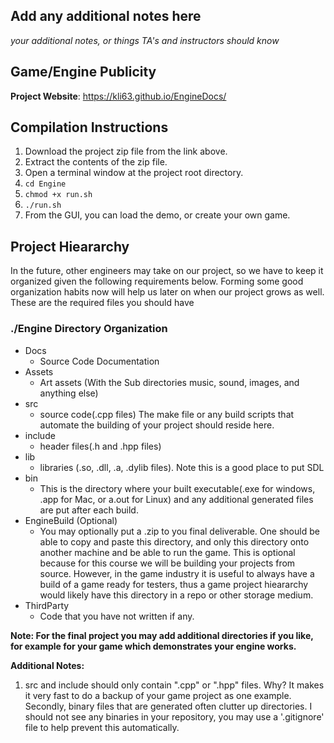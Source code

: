 ## Add any additional notes here

_your additional notes, or things TA's and instructors should know_

## Game/Engine Publicity

**Project Website**: https://kli63.github.io/EngineDocs/

## Compilation Instructions

1. Download the project zip file from the link above.
2. Extract the contents of the zip file.
3. Open a terminal window at the project root directory.
4. `cd Engine`
5. `chmod +x run.sh`
6. `./run.sh`
7. From the GUI, you can load the demo, or create your own game.

## Project Hieararchy

In the future, other engineers may take on our project, so we have to keep it organized given the following requirements below. Forming some good organization habits now will help us later on when our project grows as well. These are the required files you should have

### ./Engine Directory Organization

- Docs
  - Source Code Documentation
- Assets
  - Art assets (With the Sub directories music, sound, images, and anything else)
- src
  - source code(.cpp files) The make file or any build scripts that automate the building of your project should reside here.
- include
  - header files(.h and .hpp files)
- lib
  - libraries (.so, .dll, .a, .dylib files). Note this is a good place to put SDL
- bin
  - This is the directory where your built executable(.exe for windows, .app for Mac, or a.out for Linux) and any additional generated files are put after each build.
- EngineBuild (Optional)
  - You may optionally put a .zip to you final deliverable. One should be able to copy and paste this directory, and only this directory onto another machine and be able to run the game. This is optional because for this course we will be building your projects from source. However, in the game industry it is useful to always have a build of a game ready for testers, thus a game project hieararchy would likely have this directory in a repo or other storage medium.
- ThirdParty
  - Code that you have not written if any.

**Note: For the final project you may add additional directories if you like, for example for your game which demonstrates your engine works.**

**Additional Notes:**

1. src and include should only contain ".cpp" or ".hpp" files. Why? It makes it very fast to do a backup of your game project as one example. Secondly, binary files that are generated often clutter up directories. I should not see any binaries in your repository, you may use a '.gitignore' file to help prevent this automatically.
